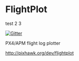 FlightPlot
==========

test
2
3

[![Gitter](https://badges.gitter.im/Join%20Chat.svg)](https://gitter.im/DrTon/FlightPlot?utm_source=badge&utm_medium=badge&utm_campaign=pr-badge&utm_content=badge)

PX4/APM flight log plotter

http://pixhawk.org/dev/flightplot
